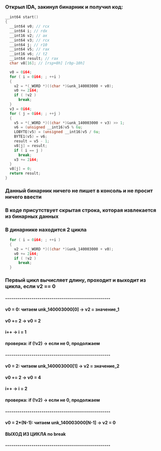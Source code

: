 ### Открыл IDA, закинул бинарник и получил код:
```c
__int64 start()
{
  __int64 v0; // rcx
  __int64 i; // rdx
  __int16 v2; // ax
  __int64 v3; // rcx
  __int64 j; // r10
  __int64 v5; // rax
  __int16 v6; // t2
  __int64 result; // rax
  char v8[16]; // [rsp+0h] [rbp-10h]

  v0 = 0i64;
  for ( i = 0i64; ; ++i )
  {
    v2 = *(_WORD *)((char *)&unk_140003000 + v0);
    v0 += 2i64;
    if ( !v2 )
      break;
  }
  v3 = 0i64;
  for ( j = 0i64; ; ++j )
  {
    v5 = *(_WORD *)((char *)&unk_140003000 + v3) >> 1;
    v6 = (unsigned __int16)v5 % 6u;
    LOBYTE(v5) = (unsigned __int16)v5 / 6u;
    BYTE1(v5) = v6;
    result = v5 - 1;
    v8[j] = result;
    if ( i == j )
      break;
    v3 += 2i64;
  }
  v8[j] = 0;
  return result;
}
```

### Данный бинарник ничего не пишет в консоль и не просит ничего ввести
### В коде присутствует скрытая строка, которая извлекается из бинарных данных
### В динарнике находится 2 цикла
```c
  for ( i = 0i64; ; ++i )
  {
    v2 = *(_WORD *)((char *)&unk_140003000 + v0);
    v0 += 2i64;
    if ( !v2 )
      break;
  }
```
### Первый цикл вычисляет длину, проходит и выходит из цикла, если v2 == 0
#### ----------------------------------------------------
#### v0 = 0: читаем unk_140003000[0] → v2 = значение_1
#### v0 += 2 → v0 = 2
#### i++ → i = 1
#### проверка: if (!v2) → если не 0, продолжаем
#### ----------------------------------------------------
#### v0 = 2: читаем unk_140003000[1] → v2 = значение_2  
#### v0 += 2 → v0 = 4
#### i++ → i = 2
#### проверка: if (!v2) → если не 0, продолжаем
#### ----------------------------------------------------
#### v0 = 2*(N-1): читаем unk_140003000[N-1] → v2 = 0
#### ВЫХОД ИЗ ЦИКЛА по break
#### ----------------------------------------------------




